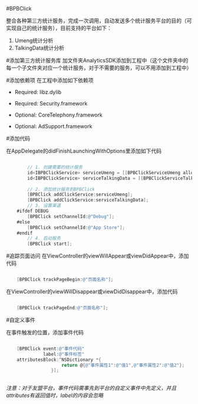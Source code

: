#BPBClick

整合各种第三方统计服务，完成一次调用，自动发送多个统计服务平台的目的（可实现自己的统计服务），目前支持的平台如下：

1. Umeng统计分析
2. TalkingData统计分析

#添加第三方统计服务库
加文件夹AnalyticsSDK添加到工程中（这个文件夹中的每一个子文件夹对应一个统计服务，对于不需要的服务，可以不用添加到工程中）

#添加依赖项
在工程中添加如下依赖项

- Required:	libz.dylib
- Required:	Security.framework

- Optional:	CoreTelephony.framework
- Optional:	AdSupport.framework


#添加代码

在AppDelegate的didFinishLaunchingWithOptions里添加如下代码

```objective-c

	    // 1. 创建需要的统计服务
	    id<IBPBClickService> serviceUmeng = [[BPBClickServiceUmeng alloc] initWithAppKey:@"525d62a956240b4bce01789c"];
	    id<IBPBClickService> serviceTalkingData = [[BPBClickServiceTalkingData alloc] initWithAppKey:@"B083E38FCCA43F368148464F2CEFE91E"];
	
	    // 2. 添加统计服务到BPBClick
	    [BPBClick addClickService:serviceUmeng];
	    [BPBClick addClickService:serviceTalkingData];
	    // 3. 设置渠道
	#ifdef DEBUG
	    [BPBClick setChannelId:@"Debug"];
	#else
	    [BPBClick setChannelId:@"App Store"];
	#endif
	    // 4. 启动服务
	    [BPBClick start];
```
	    
	   
#追踪页面访问
在ViewController的viewWillAppear或viewDidAppear中，添加代码

```objective-c

	[BPBClick trackPageBegin:@"页面名称"];
```	
	
在ViewController的viewWillDisappear或viewDidDisappear中，添加代码

```objective-c

	[BPBClick trackPageEnd:@"页面名称"];
```

#自定义事件

在事件触发的位置，添加事件代码

```objective-c

	[BPBClick event:@"事件代码"
	          label:@"事件标签"
	attributesBlock:^NSDictionary *{
	                 return @{@"事件属性1":@"值1",@"事件属性2":@"值2"};
	             }];
	             
```
*注意：对于友盟平台，事件代码需事先到平台的自定义事件中先定义，并且attributes有返回值时，label的内容会忽略*
